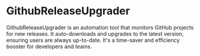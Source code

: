 # GithubReleaseUpgrader
GithubReleaseUpgrader is an automation tool that monitors GitHub projects for new releases. It auto-downloads and upgrades to the latest version, ensuring users are always up-to-date. It's a time-saver and efficiency booster for developers and teams.

